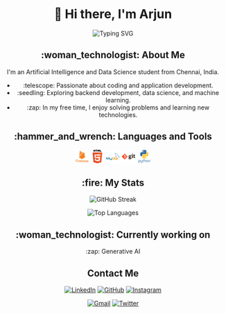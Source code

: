 <!-- Introduction -->
<h1 align="center">👋 Hi there, I'm Arjun</h1>

<p align="center">
  <img src="https://readme-typing-svg.herokuapp.com?color=%236FDA44&size=32&center=true&vCenter=true&width=600&height=50&lines=AI+and+DATA+SCIENCE+Student;Machine-Learning+Engineer;Problem+Solver;Backend+Engineer" alt="Typing SVG" />
</p>

<!-- About Me Section -->
<h2 align="center">:woman_technologist: About Me</h2>

<p align="center">I'm an Artificial Intelligence and Data Science student from Chennai, India.</p>

<ul align="center">
  <li>:telescope: Passionate about coding and application development.</li>
  <li>:seedling: Exploring backend development, data science, and machine learning.</li>
  <li>:zap: In my free time, I enjoy solving problems and learning new technologies.</li>
</ul>

<!-- Languages and Tools Section -->
<h2 align="center">:hammer_and_wrench: Languages and Tools</h2>

<p align="center">
  <img src="https://github.com/devicons/devicon/blob/master/icons/firebase/firebase-plain-wordmark.svg" alt="Firebase" title="Firebase" height="32px">
  <img src="https://raw.githubusercontent.com/devicons/devicon/master/icons/html5/html5-original-wordmark.svg" alt="HTML5" title="HTML5" height="32px">
  <img src="https://github.com/devicons/devicon/blob/master/icons/mysql/mysql-original-wordmark.svg" alt="MySQL" title="MySQL" height="32px">
  <img src="https://github.com/devicons/devicon/blob/master/icons/git/git-original-wordmark.svg" alt="Git" title="Git" height="32px">
  <img src="https://raw.githubusercontent.com/devicons/devicon/master/icons/python/python-original-wordmark.svg" alt="Python" title="Python" height="32px">
</p>

<!-- GitHub Stats Section -->
<h2 align="center">:fire: My Stats</h2>

<p align="center">
  <img src="http://github-readme-streak-stats.herokuapp.com?user=arjunprakash027&theme=dark&background=000000" alt="GitHub Streak">
</p>

<p align="center">
  <img src="https://github-readme-stats.vercel.app/api/top-langs/?username=arjunprakash027&layout=compact&theme=vision-friendly-dark" alt="Top Languages">
</p>

<!-- Current Projects Section -->
<h2 align="center">:woman_technologist: Currently working on</h2>

<p align="center">:zap: Generative AI</p>

<!-- Contact Me Section -->
<h2 align="center">Contact Me</h2>

<p align="center">
  <a href="https://www.linkedin.com/in/arjun-prakash-589348211/"><img alt="LinkedIn" title="Arjun LinkedIn" src="https://img.shields.io/badge/LinkedIn-0077B5?style=for-the-badge&logo=linkedin&logoColor=white"></a>
  <a href="https://github.com/arjunprakash027"><img alt="GitHub" title="Arjun GitHub" src="https://img.shields.io/badge/GitHub-100000?style=for-the-badge&logo=github&logoColor=white"></a>
  <a href="https://www.instagram.com/arjun_.rao/"><img alt="Instagram" title="Arjun Instagram" src="https://img.shields.io/badge/Instagram-E4405F?style=for-the-badge&logo=instagram&logoColor=white"></a>
</p>

<p align="center">
  <a href="mailto:arjunprakash027@gmail.com"><img alt="Gmail" title="Arjun Gmail" src="https://img.shields.io/badge/Gmail-D14836?style=for-the-badge&logo=gmail&logoColor=white"></a>
  <a href="https://twitter.com/arjunprakash027"><img alt="Twitter" title="Arjun Twitter" src="https://img.shields.io/badge/Twitter-1DA1F2?style=for-the-badge&logo=twitter&logoColor=white"></a>
</p>
